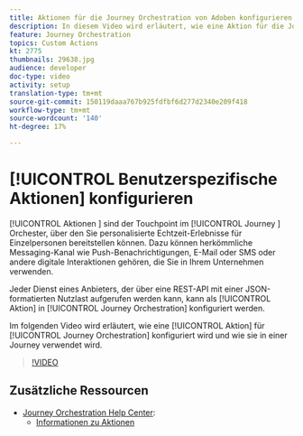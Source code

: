 ```yaml
---
title: Aktionen für die Journey Orchestration von Adoben konfigurieren
description: In diesem Video wird erläutert, wie eine Aktion für die Journey Orchestration konfiguriert und in einer Journey verwendet werden kann.
feature: Journey Orchestration
topics: Custom Actions
kt: 2775
thumbnails: 29638.jpg
audience: developer
doc-type: video
activity: setup
translation-type: tm+mt
source-git-commit: 150119daaa767b925fdfbf6d277d2340e209f418
workflow-type: tm+mt
source-wordcount: '140'
ht-degree: 17%

---
```



# [!UICONTROL Benutzerspezifische Aktionen] konfigurieren

[!UICONTROL Aktionen ] sind der Touchpoint im  [!UICONTROL Journey ] Orchester, über den Sie personalisierte Echtzeit-Erlebnisse für Einzelpersonen bereitstellen können. Dazu können herkömmliche Messaging-Kanal wie Push-Benachrichtigungen, E-Mail oder SMS oder andere digitale Interaktionen gehören, die Sie in Ihrem Unternehmen verwenden.

Jeder Dienst eines Anbieters, der über eine REST-API mit einer JSON-formatierten Nutzlast aufgerufen werden kann, kann als [!UICONTROL Aktion] in [!UICONTROL Journey Orchestration] konfiguriert werden.

Im folgenden Video wird erläutert, wie eine [!UICONTROL Aktion] für [!UICONTROL Journey Orchestration] konfiguriert wird und wie sie in einer Journey verwendet wird.

>[!VIDEO](https://video.tv.adobe.com/v/29638?quality=12)

## Zusätzliche Ressourcen

* [Journey Orchestration Help Center](https://docs.adobe.com/content/help/de-DE/journeys/using/journey-orchestration-home.html):
   * [Informationen zu Aktionen](https://docs.adobe.com/content/help/de-DE/journeys/using/action-journeys/action.html)
